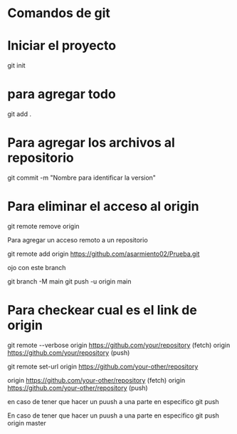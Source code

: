 # Comandos de git
# Iniciar el proyecto
git init 
# para agregar todo
git add .
# Para agregar los archivos al repositorio
git commit -m "Nombre para identificar la version" 

# Para eliminar el acceso al origin
git remote remove origin

Para agregar un acceso remoto a un repositorio

git remote add origin https://github.com/asarmiento02/Prueba.git

ojo con este branch

git branch -M main
git push -u origin main

# Para checkear cual es el link de origin

git remote --verbose
origin	https://github.com/your/repository (fetch)
origin	https://github.com/your/repository (push)

git remote set-url origin https://github.com/your-other/repository

origin	https://github.com/your-other/repository (fetch)
origin	https://github.com/your-other/repository (push)


en caso de tener que hacer un puush a una parte en especifico
git push

En caso de tener que hacer un puush a una parte en especifico
git push origin master
